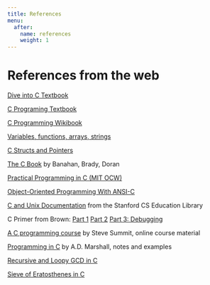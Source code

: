 ```yaml
---
title: References
menu:
  after:
    name: references
    weight: 1
---
```


# References from the web

[Dive into C Textbook](https://diveintosystems.org/book/C1-C_intro/index.html)


[C Programing Textbook](https://icarus.cs.weber.edu/~dab/cs1410/textbook/basics.html)

[C Programming Wikibook](https://en.wikibooks.org/wiki/C_Programming)


[Variables, functions, arrays, strings](https://www.cs.swarthmore.edu/~newhall/cs31/resources/C-intro.php)

[C Structs and Pointers](https://www.cs.swarthmore.edu/~newhall/cs31/resources/C-structs_pointers.php)

[The C Book](http://publications.gbdirect.co.uk/c_book/) by Banahan, Brady, Doran

[Practical Programming in C (MIT OCW)](https://ocw.mit.edu/courses/6-087-practical-programming-in-c-january-iap-2010/pages/lecture-notes/)

[Object-Oriented Programming With ANSI-C](https://www.cs.rit.edu/~ats/books/ooc.pdf)

[C and Unix Documentation](http://cslibrary.stanford.edu/) from the Stanford CS Education Library

C Primer from Brown: [Part 1](https://cs.brown.edu/courses/csci0300/2023/assets/c-primer1.html) [Part 2](https://cs.brown.edu/courses/csci0300/2023/assets/c-primer2.html) [Part 3: Debugging](https://cs.brown.edu/courses/csci0300/2023/assets/c-primer3.html)   

[A C programming course](https://www.eskimo.com/~scs/cclass/notes/top.html) by Steve Summit, online course material

[Programming in C](https://users.cs.cf.ac.uk/Dave.Marshall/C/CE.html) by A.D. Marshall, notes and examples


[Recursive and Loopy GCD in C](https://www.andreinc.net/2010/12/12/binary-gcd-steins-algorithm-in-c)

[Sieve of Eratosthenes in C](https://www.andreinc.net/2010/12/12/sieve-of-eratosthenes-finding-all-prime-numbers-up-to-a-specific-integer)

